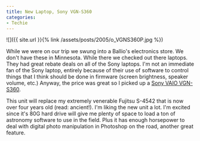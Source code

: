 ```yaml
---
title: New Laptop, Sony VGN-S360
categories:
- Techie
---
```


![]({{ site.url }}{% link /assets/posts/2005/o_VGNS360P.jpg %})


While we were on our trip we swung into a Ballio's electronics store. We don't have these in Minnesota. While there we checked out there laptops. They had great rebate deals on all of the Sony laptops. I'm not an immediate fan of the Sony laptop, entirely because of their use of software to control things that I think should be done in firmware (screen brightness, speaker volume, etc.) Anyway, the price was great so I picked up a [Sony VAIO VGN-S360](http://www.sonystyle.com/is-bin/INTERSHOP.enfinity/eCS/Store/en/-/USD/SY_DisplayProductInformation-Start?ProductSKU=VGNS360&Dept=computers&CategoryName=cpu_VAIONotebookComputers_SSeries#).

This unit will replace my extremely venerable Fujitsu S-4542 that is now over four years old (read: ancient!). I'm liking the new unit a lot. I'm excited since it's 80G hard drive will give me plenty of space to load a ton of astronomy software to use in the field. Plus it has enough horsepower to deal with digital photo manipulation in Photoshop on the road, another great feature.
